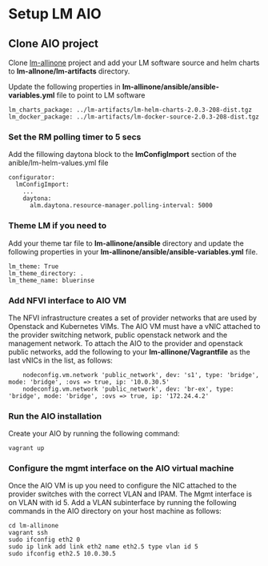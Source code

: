 # Setup LM AIO

## Clone AIO project

Clone [lm-allinone](https://github.com/accanto-systems/lm-allinone.git) project and add your LM software source and helm charts to **lm-allnone/lm-artifacts** directory.

Update the following properties in **lm-allinone/ansible/ansible-variables.yml** file to point to LM software

```
lm_charts_package: ../lm-artifacts/lm-helm-charts-2.0.3-208-dist.tgz
lm_docker_package: ../lm-artifacts/lm-docker-source-2.0.3-208-dist.tgz
```

### Set the RM polling timer to 5 secs

Add the fillowing daytona block to the **lmConfigImport** section of the anible/lm-helm-values.yml file

```
configurator:
  lmConfigImport:
    ...
    daytona:
      alm.daytona.resource-manager.polling-interval: 5000
```

### Theme LM if you need to

Add your theme tar file to **lm-allinone/ansible** directory and update the following properties in your **lm-allinone/ansible/ansible-variables.yml** file.

```
lm_theme: True
lm_theme_directory: .
lm_theme_name: bluerinse
```

### Add NFVI interface to AIO VM

The NFVI infrastructure creates a set of provider networks that are used by Openstack and Kubernetes VIMs. The AIO VM must have a vNIC attached to the provider switching network, public openstack network and the management network. To attach the AIO to the provider and openstack public networks, add the following to your **lm-allinone/Vagrantfile** as the last vNICs in the list, as follows: 

```
    nodeconfig.vm.network 'public_network', dev: 's1', type: 'bridge', mode: 'bridge', :ovs => true, ip: '10.0.30.5'
    nodeconfig.vm.network 'public_network', dev: 'br-ex', type: 'bridge', mode: 'bridge', :ovs => true, ip: '172.24.4.2'
```

### Run the AIO installation

Create your AIO by running the following command:

```
vagrant up
```

### Configure the mgmt interface on the AIO virtual machine

Once the AIO VM is up you need to configure the NIC attached to the provider switches with the correct VLAN and IPAM. The Mgmt interface is on VLAN with id 5. Add a VLAN subinterface by running the following commands in the AIO directory on your host machine as follows:

```
cd lm-allinone
vagrant ssh
sudo ifconfig eth2 0
sudo ip link add link eth2 name eth2.5 type vlan id 5
sudo ifconfig eth2.5 10.0.30.5
```

